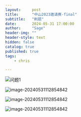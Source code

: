 ```yaml
---
layout:     post
title:      "中山2023邀请赛-final"
subtitle:   "刷题"
date:       2024-05-31 17:00:00
author:     "Sage"
header-img: ""
header-style: text
hidden: false
catalog: true
published: true
tags:
    - chris

---
```


![问题1](https://thumbnail1.baidupcs.com/thumbnail/46f9dc4d0ld3fca85c62bd1c958b1c4b?fid=1411547011-250528-601146465984845&rt=pr&sign=FDTAER-DCb740ccc5511e5e8fedcff06b081203-sJYclEhzOE%2fgggBm%2b79rtccJRVk%3d&expires=8h&chkbd=0&chkv=0&dp-logid=108796384918641083&dp-callid=0&time=1717326000&size=c1920_u1080&quality=90&vuk=1411547011&ft=image&autopolicy=1)

![image-20240531112854842](https://thumbnail1.baidupcs.com/thumbnail/2bfd3cf30h538608d0c668c48ff549ec?fid=1411547011-250528-576989498111187&rt=pr&sign=FDTAER-DCb740ccc5511e5e8fedcff06b081203-uDQQ0K6wazkWKj5FsFv6f%2btq%2fUM%3d&expires=8h&chkbd=0&chkv=0&dp-logid=108796384918641083&dp-callid=0&time=1717326000&size=c1920_u1080&quality=90&vuk=1411547011&ft=image&autopolicy=1)

![image-20240531112854842](https://thumbnail1.baidupcs.com/thumbnail/6fd69713cvf9d40a522074e8540c64b1?fid=1411547011-250528-476566542499561&rt=pr&sign=FDTAER-DCb740ccc5511e5e8fedcff06b081203-kev8aGFMn3QJtzwYGoRxBNgjYrk%3d&expires=8h&chkbd=0&chkv=0&dp-logid=108796384918641083&dp-callid=0&time=1717326000&size=c1920_u1080&quality=90&vuk=1411547011&ft=image&autopolicy=1)

![image-20240531112854842](https://thumbnail1.baidupcs.com/thumbnail/2b548d2b1u8f13968aeac75a93ef0471?fid=1411547011-250528-459691132554454&rt=pr&sign=FDTAER-DCb740ccc5511e5e8fedcff06b081203-B0%2fLU7veNgdY8xsc3XaGRg0g5ZU%3d&expires=8h&chkbd=0&chkv=0&dp-logid=108796384918641083&dp-callid=0&time=1717326000&size=c1920_u1080&quality=90&vuk=1411547011&ft=image&autopolicy=1)


